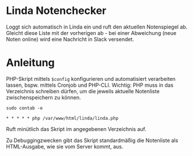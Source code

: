 # Linda Notenchecker

Loggt sich automatisch in Linda ein und ruft den aktuellen Notenspiegel ab. Gleicht diese Liste mit der vorherigen ab - bei einer Abweichung (neue Noten online) wird eine Nachricht in Slack versendet.

# Anleitung
PHP-Skript mittels `$config` konfigurieren und automatisiert verarbeiten lassen, bspw. mittels Cronjob und PHP-CLI. Wichtig: PHP muss in das Verzeichnis schreiben dürfen, um die jeweils aktuelle Notenliste zwischenspeichern zu können.

```sudo contab -e```

```* * * * * php /var/www/html/linda/linda.php```

Ruft minütlich das Skript im angegebenen Verzeichnis auf.

Zu Debuggingzwecken gibt das Skript standardmäßig die Notenliste als HTML-Ausgabe, wie sie vom Server kommt, aus.
